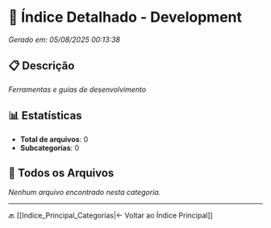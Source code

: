 # 📂 Índice Detalhado - Development

*Gerado em: 05/08/2025 00:13:38*

## 📋 Descrição
*Ferramentas e guias de desenvolvimento*

## 📊 Estatísticas
- **Total de arquivos**: 0
- **Subcategorias**: 0

## 📁 Todos os Arquivos

*Nenhum arquivo encontrado nesta categoria.*

---

🔙 [[Indice_Principal_Categorias|← Voltar ao Índice Principal]]